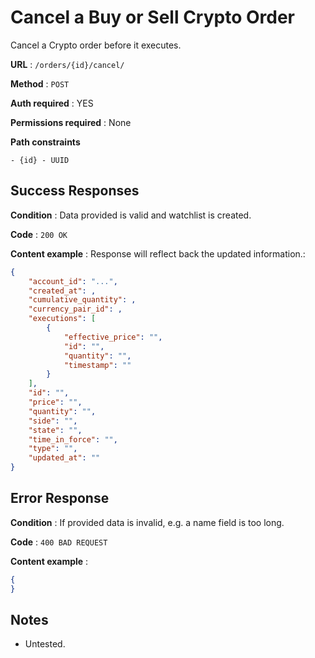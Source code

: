 # Cancel a Buy or Sell Crypto Order

Cancel a Crypto order before it executes.

**URL** : `/orders/{id}/cancel/`

**Method** : `POST`

**Auth required** : YES

**Permissions required** : None

**Path constraints**

    - {id} - UUID

## Success Responses

**Condition** : Data provided is valid and watchlist is created.

**Code** : `200 OK`

**Content example** : Response will reflect back the updated information.:

```json
{
    "account_id": "...",
    "created_at": ,
    "cumulative_quantity": ,
    "currency_pair_id": ,
    "executions": [
        {
            "effective_price": "",
            "id": "",
            "quantity": "",
            "timestamp": ""
        }
    ],
    "id": "",
    "price": "",
    "quantity": "",
    "side": "",
    "state": "",
    "time_in_force": "",
    "type": "",
    "updated_at": ""
}
```

## Error Response

**Condition** : If provided data is invalid, e.g. a name field is too long.

**Code** : `400 BAD REQUEST`

**Content example** :

```json
{
}
```

## Notes

* Untested.